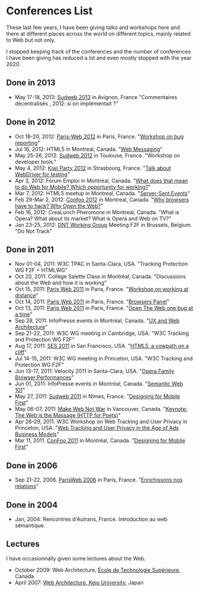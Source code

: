 # Conferences List #

These last few years, I have been giving talks and workshops here and there at different places across the world on different topics, mainly related to Web but not only.

I stopped keeping track of the conferences and the number of conferences I have been giving has reduced a lot and even mostly stopped with the year 2020.

## Done in 2013 ##

* May 17-18, 2013: [Sudweb 2013](http://sudweb.fr/2013/) in Avignon, France "Commentaires décentralisés , 2012: si on implémentait ?"

## Done in 2012 ##

* Oct 18-20, 2012: [Paris-Web 2012](http://www.paris-web.fr/2012/) in Paris, France. "[Workshop on bug reporting](http://lanyrd.com/2012/parisweb/sxrcm/)"
* Jul 16, 2012: HTML5 in Montreal, Canada. "[Web Messaging](http://www.la-grange.net/2012/07/16/web-messaging-talk/)"
* May 25-26, 2012: [Sudweb 2012](http://sudweb.fr/2012/) in  Toulouse, France. "Workshop on developer tools."
* May 4, 2012: [Kiwi Party 2012](http://2012.kiwiparty.fr/) in Strasbourg, France. "[Talk about WebDriver for testing](http://www.la-grange.net/2012/05/04/webdriver-kiwi-talk/)"
* Apr 3, 2012: Forum Emploi in Montréal, Canada. "[What does that mean to do Web for Mobile? Which opportunity for working?](http://www.la-grange.net/2012/04/03/mobile-mtl-talk/)"
* Mar 7, 2012: HTML5 meetup in Montreal, Canada. "[Server-Sent Events](http://www.la-grange.net/2012/03/07/server-sent-events-talk/)"
* Feb 29-Mar 2, 2012: [Confoo 2012](http://confoo.ca/en/2012/) in Montreal, Canada. "[Why browsers have to hack? Why Open the Web?](http://www.la-grange.net/2012/02/29/opentheweb-talk/)"
* Feb 16, 2012: CreaLunch Pheromone in Montreal, Canada. "What is Opera? What about its market? What is Opera and Web on TV?"
* Jan 23-25, 2012: [DNT Working Group](http://www.w3.org/2011/tracking-protection/) Meeting F2F in Brussels, Belgium. "Do Not Track"

## Done in 2011 ##

* Nov 01-04, 2011: W3C TPAC in Santa-Clara, USA. "Tracking Protection WG F2F + HTMLWG"
* Oct 20, 2011: Collège Salette Class in Montréal, Canada. "Discussions about the Web and how it is working"
* Oct 15, 2011: [Paris Web 2011](http://www.paris-web.fr/2011/) in Paris, France. "[Workshop on working at distance](https://github.com/karlcow/travailtech)"
* Oct 14, 2011: [Paris Web 2011](http://www.paris-web.fr/2011/) in Paris, France. "[Browsers Panel](http://www.paris-web.fr/2011/conferences/table-ronde-des-navigateurs.php)"
* Oct 13, 2011: [Paris Web 2011](http://www.paris-web.fr/2011/) in Paris, France. "[Open The Web one bug at a time](http://www.paris-web.fr/2011/conferences/ouvrir-le-web-un-bug-a-la-fois.php)"
* Sep 28, 2011: InfoPresse events in Montréal, Canada. "[UX and Web Architecture](http://www.la-grange.net/2011/09/28/webarch-ux-talk/)"
* Sep 21-22, 2011: W3C WG meeting in Cambridge, USA. "W3C Tracking and Protection WG F2F"
* Aug 17, 2011: [SES 2011](http://www.searchenginestrategies.com/archives/2011/sanfrancisco/) in San Francisco, USA. "[HTML5, a cowpath on a cliff](http://www.la-grange.net/2011/08/17/html5-ses-slides/)"
* Jul 14-15, 2011: W3C WG meeting in Princeton, USA. "W3C Tracking and Protection WG F2F"
* Jun 13-17, 2011: Velocity 2011 in Santa-Clara, USA. "[Opera Family Browser Performances](http://fr.slideshare.net/karlcow/velocity-2011-opera-family-8367487)"
* Jun 01, 2011: InfoPresse events in Montréal, Canada. "[Semantic Web 101](http://fr.slideshare.net/karlcow/le-web-des-donnes-8175294)"
* May 27, 2011: [Sudweb 2011](http://sudweb.fr/2011/) in Nîmes, France. "[Designing for Mobile First](http://fr.slideshare.net/karlcow/penser-mobile-contenu)"
* May 06-07, 2011: [Make Web Not War](http://www.webnotwar.ca/lookin-back/ftw/) in Vancouver, Canada. "[Keynote: The Web is the Massage (HTTP for Poets)](http://fr.slideshare.net/karlcow/the-web-is-the-massage-http-for-poets)"
* Apr 28-29, 2011. W3C Workshop on Web Tracking and User Privacy in Princeton, USA. "[Web Tracking and User Privacy in the Age of Ads Business Models](http://www.w3.org/2011/track-privacy/papers/Opera.html)"
* Mar 11, 2011. [ConFoo 2011](http://confoo.ca/en/2011/) in Montréal, Canada. "[Designing for Mobile First](http://fr.slideshare.net/karlcow/think-mobile-first-then-enhance)"

## Done in 2006 ##

* Sep 21-22, 2006. [ParisWeb 2006](http://www.paris-web.fr/2006/) in Paris, France. "[Enrichissons nos relations](http://www.paris-web.fr/2006/planning.html#karld)"

## Done in 2004 ##

* Jan, 2004: Rencontres d'Autrans, France. Introduction au web sémantique.


## Lectures  ##

I have occasionnally given some lectures about the Web.

* October 2009: Web Architecture, [École de Technologie Supérieure](http://en.etsmtl.ca/), Canada
* April 2007: [Web Architecture, Keio University](http://www.w3.org/2007/04/web-arch-keio/), Japan
